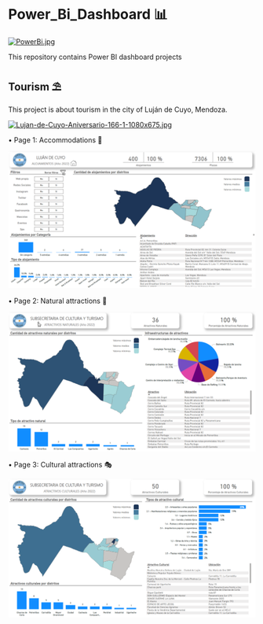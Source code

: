 # Power_Bi_Dashboard 📊

[![PowerBi.jpg](https://i.postimg.cc/m200cNmg/PowerBi.jpg)](https://postimg.cc/1frW26xk)

This repository contains Power BI dashboard projects

## Tourism ⛱

  This project is about tourism in the city of Luján de Cuyo, Mendoza.

[![Lujan-de-Cuyo-Aniversario-166-1-1080x675.jpg](https://i.postimg.cc/MTNckFYS/Lujan-de-Cuyo-Aniversario-166-1-1080x675.jpg)](https://postimg.cc/njKVBT5R)

• Page 1: Accommodations 🏨

![Page 1](https://github.com/AndresjAquino/Power_Bi_Dashboard/blob/main/01_Tourism/Page_1.png?raw=true)

• Page 2: Natural attractions 🗻

![Page 2](https://github.com/AndresjAquino/Power_Bi_Dashboard/blob/main/01_Tourism/Page_2.png?raw=true)

• Page 3: Cultural attractions 🎭

![Page 3](https://github.com/AndresjAquino/Power_Bi_Dashboard/blob/main/01_Tourism/Page_3.png?raw=true)
